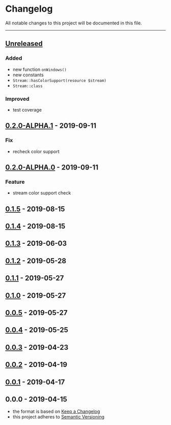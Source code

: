 # Changelog
All notable changes to this project will be documented in this file.

---

<a name="unreleased"></a>
## [Unreleased]

### Added
- new function `onWindows()`
- new constants
- `Stream::hasColorSupport(resource $stream)`
- `Stream::class`

### Improved
- test coverage


<a name="0.2.0-ALPHA.1"></a>
## [0.2.0-ALPHA.1] - 2019-09-11
### Fix
- recheck color support


<a name="0.2.0-ALPHA.0"></a>
## [0.2.0-ALPHA.0] - 2019-09-11
### Feature
- stream color support check


<a name="0.1.5"></a>
## [0.1.5] - 2019-08-15

<a name="0.1.4"></a>
## [0.1.4] - 2019-08-15

<a name="0.1.3"></a>
## [0.1.3] - 2019-06-03

<a name="0.1.2"></a>
## [0.1.2] - 2019-05-28

<a name="0.1.1"></a>
## [0.1.1] - 2019-05-27

<a name="0.1.0"></a>
## [0.1.0] - 2019-05-27

<a name="0.0.5"></a>
## [0.0.5] - 2019-05-27

<a name="0.0.4"></a>
## [0.0.4] - 2019-05-25

<a name="0.0.3"></a>
## [0.0.3] - 2019-04-23

<a name="0.0.2"></a>
## [0.0.2] - 2019-04-19

<a name="0.0.1"></a>
## [0.0.1] - 2019-04-17

<a name="0.0.0"></a>
## 0.0.0 - 2019-04-15

[Unreleased]: https://github.com/alecrabbit/php-cli-tools.git/compare/0.2.0-ALPHA.1...HEAD
[0.2.0-ALPHA.1]: https://github.com/alecrabbit/php-cli-tools.git/compare/0.2.0-ALPHA.0...0.2.0-ALPHA.1
[0.2.0-ALPHA.0]: https://github.com/alecrabbit/php-cli-tools.git/compare/0.1.5...0.2.0-ALPHA.0
[0.1.5]: https://github.com/alecrabbit/php-cli-tools.git/compare/0.1.4...0.1.5
[0.1.4]: https://github.com/alecrabbit/php-cli-tools.git/compare/0.1.3...0.1.4
[0.1.3]: https://github.com/alecrabbit/php-cli-tools.git/compare/0.1.2...0.1.3
[0.1.2]: https://github.com/alecrabbit/php-cli-tools.git/compare/0.1.1...0.1.2
[0.1.1]: https://github.com/alecrabbit/php-cli-tools.git/compare/0.1.0...0.1.1
[0.1.0]: https://github.com/alecrabbit/php-cli-tools.git/compare/0.0.5...0.1.0
[0.0.5]: https://github.com/alecrabbit/php-cli-tools.git/compare/0.0.4...0.0.5
[0.0.4]: https://github.com/alecrabbit/php-cli-tools.git/compare/0.0.3...0.0.4
[0.0.3]: https://github.com/alecrabbit/php-cli-tools.git/compare/0.0.2...0.0.3
[0.0.2]: https://github.com/alecrabbit/php-cli-tools.git/compare/0.0.1...0.0.2
[0.0.1]: https://github.com/alecrabbit/php-cli-tools.git/compare/0.0.0...0.0.1
- the format is based on [Keep a Changelog](https://keepachangelog.com/en/1.0.0/)
- this project adheres to [Semantic Versioning](https://semver.org/spec/v2.0.0.html)
